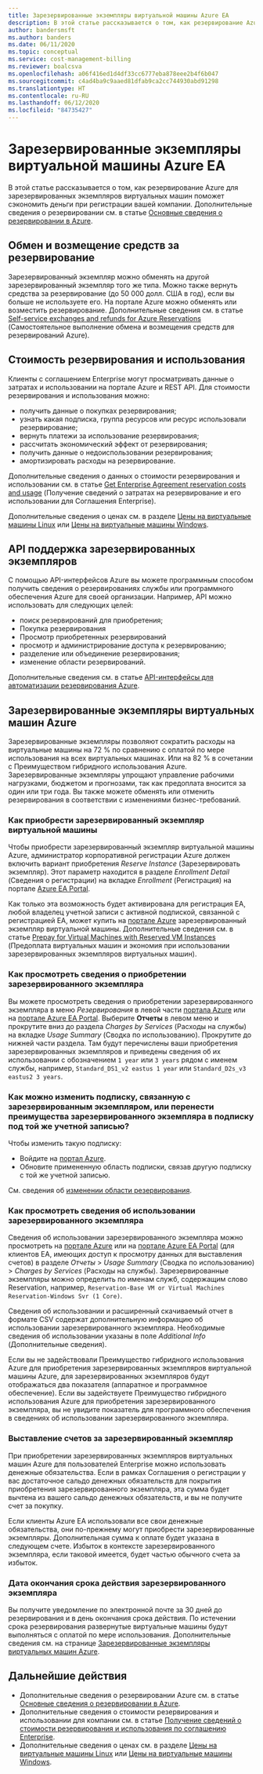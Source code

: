 ```yaml
---
title: Зарезервированные экземпляры виртуальной машины Azure EA
description: В этой статье рассказывается о том, как резервирование Azure для зарезервированных экземпляров виртуальных машин поможет сэкономить деньги при регистрации вашей компании.
author: bandersmsft
ms.author: banders
ms.date: 06/11/2020
ms.topic: conceptual
ms.service: cost-management-billing
ms.reviewer: boalcsva
ms.openlocfilehash: a06f416ed1d4df33cc6777eba878eee2b4f6b047
ms.sourcegitcommit: c4ad4ba9c9aaed81dfab9ca2cc744930abd91298
ms.translationtype: HT
ms.contentlocale: ru-RU
ms.lasthandoff: 06/12/2020
ms.locfileid: "84735427"
---
```

# <a name="azure-ea-vm-reserved-instances"></a>Зарезервированные экземпляры виртуальной машины Azure EA

В этой статье рассказывается о том, как резервирование Azure для зарезервированных экземпляров виртуальных машин поможет сэкономить деньги при регистрации вашей компании. Дополнительные сведения о резервировании см. в статье [Основные сведения о резервировании в Azure](../reservations/save-compute-costs-reservations.md).

## <a name="reservation-exchanges-and-refunds"></a>Обмен и возмещение средств за резервирование

Зарезервированный экземпляр можно обменять на другой зарезервированный экземпляр того же типа. Можно также вернуть средства за резервирование (до 50 000 долл. США в год), если вы больше не используете его. На портале Azure можно обменять или возместить резервирование. Дополнительные сведения см. в статье [Self-service exchanges and refunds for Azure Reservations](../reservations/exchange-and-refund-azure-reservations.md) (Самостоятельное выполнение обмена и возмещения средств для резервирований Azure).

## <a name="reservation-costs-and-usage"></a>Стоимость резервирования и использования

Клиенты с соглашением Enterprise могут просматривать данные о затратах и использовании на портале Azure и REST API. Для стоимости резервирования и использования можно:

- получить данные о покупках резервирования;
- узнать какая подписка, группа ресурсов или ресурс использовали резервирование;
- вернуть платежи за использование резервирования;
- рассчитать экономический эффект от резервирования;
- получить данные о недоиспользовании резервирования;
- амортизировать расходы на резервирование.

Дополнительные сведения о данных о стоимости резервирования и использовании см. в статье [Get Enterprise Agreement reservation costs and usage](../reservations/understand-reserved-instance-usage-ea.md) (Получение сведений о затратах на резервирование и его использовании для Соглашения Enterprise).

Дополнительные сведения о ценах см. в разделе [Цены на виртуальные машины Linux](https://azure.microsoft.com/pricing/details/virtual-machines/linux/) или [Цены на виртуальные машины Windows](https://azure.microsoft.com/pricing/details/virtual-machines/windows/).

## <a name="reserved-instances-api-support"></a>API поддержка зарезервированных экземпляров

С помощью API-интерфейсов Azure вы можете программным способом получить сведения о резервированиях службы или программного обеспечения Azure для своей организации. Например, API можно использовать для следующих целей:

- поиск резервирований для приобретения;
- Покупка резервирования
- Просмотр приобретенных резервирований
- просмотр и администрирование доступа к резервированию;
- разделение или объединение резервирования;
- изменение области резервирований.

Дополнительные сведения см. в статье [API-интерфейсы для автоматизации резервирования Azure](../reservations/reservation-apis.md).

## <a name="azure-reserved-virtual-machine-instances"></a>Зарезервированные экземпляры виртуальных машин Azure

Зарезервированные экземпляры позволяют сократить расходы на виртуальные машины на 72 % по сравнению с оплатой по мере использования на всех виртуальных машинах. Или на 82 % в сочетании с Преимуществом гибридного использования Azure. Зарезервированные экземпляры упрощают управление рабочими нагрузками, бюджетом и прогнозами, так как предоплата вносится за один или три года. Вы также можете обменять или отменить резервирования в соответствии с изменениями бизнес-требований.

### <a name="how-to-buy-reserved-virtual-machine-instances"></a>Как приобрести зарезервированный экземпляр виртуальной машины

Чтобы приобрести зарезервированный экземпляр виртуальной машины Azure, администратор корпоративной регистрации Azure должен включить вариант приобретения _Reserve Instance_ (Зарезервировать экземпляр). Этот параметр находится в разделе _Enrollment Detail_ (Сведения о регистрации) на вкладке _Enrollment_ (Регистрация) на портале [Azure EA Portal](https://ea.azure.com/).

Как только эта возможность будет активирована для регистрация EA, любой владелец учетной записи с активной подпиской, связанной с регистрацией EA, может купить на [портале Azure](https://aka.ms/reservations) зарезервированный экземпляр виртуальной машины. Дополнительные сведения см. в статье [Prepay for Virtual Machines with Reserved VM Instances](https://go.microsoft.com/fwlink/?linkid=861721) (Предоплата виртуальных машин и экономия при использовании зарезервированных экземпляров виртуальных машин).

### <a name="how-to-view-reserved-instance-purchase-details"></a>Как просмотреть сведения о приобретении зарезервированного экземпляра

Вы можете просмотреть сведения о приобретении зарезервированного экземпляра в меню _Резервирования_ в левой части [портала Azure](https://aka.ms/reservations) или на [портале Azure EA Portal](https://ea.azure.com/). Выберите **Отчеты** в левом меню и прокрутите вниз до раздела _Charges by Services_ (Расходы на службы) на вкладке _Usage Summary_ (Сводка по использованию). Прокрутите до нижней части раздела. Там будут перечислены ваши приобретения зарезервированных экземпляров и приведены сведения об их использовании с обозначением `1 year` или `3 years` рядом с именем службы, например, `Standard_DS1_v2 eastus 1 year` или `Standard_D2s_v3 eastus2 3 years`.

### <a name="how-can-i-change-the-subscription-associated-with-reserved-instance-or-transfer-my-reserved-instance-benefits-to-a-subscription-under-the-same-account"></a>Как можно изменить подписку, связанную с зарезервированным экземпляром, или перенести преимущества зарезервированного экземпляра в подписку под той же учетной записью?

Чтобы изменить такую подписку:

- Войдите на [портал Azure](https://aka.ms/reservations).
- Обновите примененную область подписки, связав другую подписку с той же учетной записью.

См. сведения об [изменении области резервирования](../reservations/manage-reserved-vm-instance.md#change-the-reservation-scope).

### <a name="how-to-view-reserved-instance-usage-details"></a>Как просмотреть сведения об использовании зарезервированного экземпляра

Сведения об использовании зарезервированного экземпляра можно просмотреть на [портале Azure](https://aka.ms/reservations) или на [портале Azure EA Portal](https://ea.azure.com/) (для клиентов EA, имеющих доступ к просмотру данных для выставления счетов) в разделе _Отчеты_ > _Usage Summary_ (Сводка по использованию) > _Charges by Services_ (Расходы на службы). Зарезервированные экземпляры можно определить по именам служб, содержащим слово Reservation, например, `Reservation-Base VM or Virtual Machines Reservation-Windows Svr (1 Core)`.

Сведения об использовании и расширенный скачиваемый отчет в формате CSV содержат дополнительную информацию об использовании зарезервированного экземпляра. Необходимые сведения об использовании указаны в поле _Additional Info_ (Дополнительные сведения).

Если вы не задействовали Преимущество гибридного использования Azure для приобретения зарезервированных экземпляров виртуальной машины Azure, для зарезервированных экземпляров будут отображаться два показателя (аппаратное и программное обеспечение). Если вы задействуете Преимущество гибридного использования Azure для приобретения зарезервированного экземпляра, вы не увидите показатель для программного обеспечения в сведениях об использовании зарезервированного экземпляра.

### <a name="reserved-instance-billing"></a>Выставление счетов за зарезервированный экземпляр

При приобретении зарезервированных экземпляров виртуальных машин Azure для пользователей Enterprise можно использовать денежные обязательства. Если в рамках Соглашения о регистрации у вас достаточное сальдо денежных обязательств для покрытия приобретения зарезервированного экземпляра, эта сумма будет вычтена из вашего сальдо денежных обязательств, и вы не получите счет за покупку.

Если клиенты Azure EA использовали все свои денежные обязательства, они по-прежнему могут приобрести зарезервированные экземпляры. Дополнительная сумма к оплате будет указана в следующем счете. Избыток в контексте зарезервированного экземпляра, если таковой имеется, будет частью обычного счета за избыток.

### <a name="reserved-instance-expiration"></a>Дата окончания срока действия зарезервированного экземпляра

Вы получите уведомление по электронной почте за 30 дней до резервирования и в день окончания срока действия. По истечении срока резервирования развернутые виртуальные машины будут выполняться с оплатой по мере использования. Дополнительные сведения см. на странице [Зарезервированные экземпляры виртуальных машин Azure](https://azure.microsoft.com/pricing/reserved-vm-instances/).

## <a name="next-steps"></a>Дальнейшие действия

- Дополнительные сведения о резервировании Azure см. в статье [Основные сведения о резервировании в Azure](../reservations/save-compute-costs-reservations.md).
- Дополнительные сведения о стоимости резервирования и использовании для компании см. в статье [Получение сведений о стоимости резервирования и использования по соглашению Enterprise](../reservations/understand-reserved-instance-usage-ea.md).
- Дополнительные сведения о ценах см. в разделе [Цены на виртуальные машины Linux](https://azure.microsoft.com/pricing/details/virtual-machines/linux/) или [Цены на виртуальные машины Windows](https://azure.microsoft.com/pricing/details/virtual-machines/windows/).
